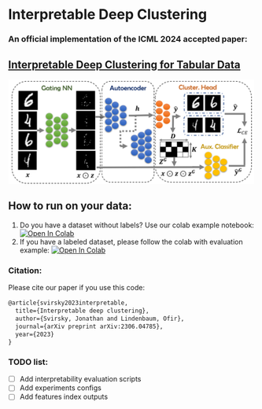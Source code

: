 

# Interpretable Deep Clustering
### An official implementation of the ICML 2024 accepted paper: 
## [Interpretable Deep Clustering for Tabular Data](https://arxiv.org/abs/2306.04785)

<img src="img/img.png" width="500">




## How to run on your data:

1. Do you have a dataset without labels? Use our colab example notebook: <a target="_blank" href="https://colab.research.google.com/github/jsvir/idc/blob/main/idc_example.ipynb"><img src="https://colab.research.google.com/assets/colab-badge.svg" alt="Open In Colab"/></a>
2. If you have a labeled dataset, please follow the colab with evaluation example: <a target="_blank" href="https://colab.research.google.com/github/jsvir/idc/blob/main/idc_evaluate.ipynb"><img src="https://colab.research.google.com/assets/colab-badge.svg" alt="Open In Colab"/></a>


### Citation:
Please cite our paper if you use this code:


```
@article{svirsky2023interpretable,
  title={Interpretable deep clustering},
  author={Svirsky, Jonathan and Lindenbaum, Ofir},
  journal={arXiv preprint arXiv:2306.04785},
  year={2023}
}
```



### TODO list:
- [ ] Add interpretability evaluation  scripts
- [ ] Add experiments configs
- [ ] Add features index outputs